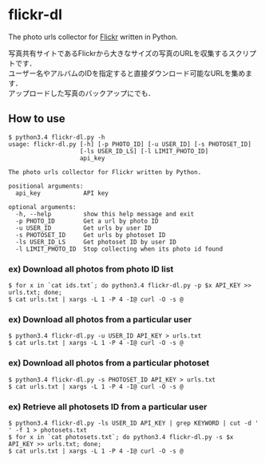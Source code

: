 # flickr-dl
The photo urls collector for [Flickr](https://www.flickr.com/ "Flickr") written in Python.

写真共有サイトであるFlickrから大きなサイズの写真のURLを収集するスクリプトです．  
ユーザー名やアルバムのIDを指定すると直接ダウンロード可能なURLを集めます．  
アップロードした写真のバックアップにでも．

## How to use
    $ python3.4 flickr-dl.py -h
	usage: flickr-dl.py [-h] [-p PHOTO_ID] [-u USER_ID] [-s PHOTOSET_ID]
	                    [-ls USER_ID_LS] [-l LIMIT_PHOTO_ID]
	                    api_key
	
	The photo urls collector for Flickr written by Python.
	
	positional arguments:
	  api_key            API key
	
	optional arguments:
	  -h, --help         show this help message and exit
	  -p PHOTO_ID        Get a url by photo ID
	  -u USER_ID         Get urls by user ID
	  -s PHOTOSET_ID     Get urls by photoset ID
	  -ls USER_ID_LS     Get photoset ID by user ID
	  -l LIMIT_PHOTO_ID  Stop collecting when its photo id found

### ex) Download all photos from photo ID list
    $ for x in `cat ids.txt`; do python3.4 flickr-dl.py -p $x API_KEY >> urls.txt; done;
    $ cat urls.txt | xargs -L 1 -P 4 -I@ curl -O -s @

### ex) Download all photos from a particular user
    $ python3.4 flickr-dl.py -u USER_ID API_KEY > urls.txt
    $ cat urls.txt | xargs -L 1 -P 4 -I@ curl -O -s @

### ex) Download all photos from a particular photoset
    $ python3.4 flickr-dl.py -s PHOTOSET_ID API_KEY > urls.txt
    $ cat urls.txt | xargs -L 1 -P 4 -I@ curl -O -s @

### ex) Retrieve all photosets ID from a particular user
    $ python3.4 flickr-dl.py -ls USER_ID API_KEY | grep KEYWORD | cut -d ' ' -f 1 > photosets.txt
    $ for x in `cat photosets.txt`; do python3.4 flickr-dl.py -s $x API_KEY >> urls.txt; done;
    $ cat urls.txt | xargs -L 1 -P 4 -I@ curl -O -s @
